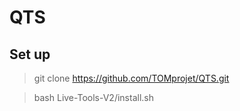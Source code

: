 # QTS

## Set up

> git clone https://github.com/TOMprojet/QTS.git

> bash Live-Tools-V2/install.sh
